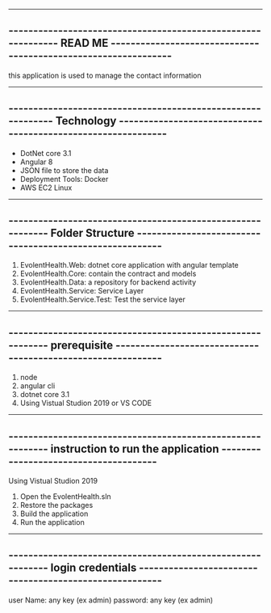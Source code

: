 -------------------------------------------------------------------------------------------------------------------------------------
------------------------------------------------------------- READ ME ---------------------------------------------------------------
-------------------------------------------------------------------------------------------------------------------------------------

this application is used to manage the contact information 

-------------------------------------------------------------------------------------------------------------------------------------
------------------------------------------------------------ Technology -------------------------------------------------------------
-------------------------------------------------------------------------------------------------------------------------------------

- DotNet core 3.1
- Angular 8
- JSON file to store the data
- Deployment Tools: Docker
- AWS EC2 Linux

-------------------------------------------------------------------------------------------------------------------------------------
----------------------------------------------------------- Folder Structure --------------------------------------------------------
-------------------------------------------------------------------------------------------------------------------------------------
1. EvolentHealth.Web: dotnet core application with angular template
2. EvolentHealth.Core: contain the contract and models
3. EvolentHealth.Data: a repository for backend activity
4. EvolentHealth.Service: Service Layer 
5. EvolentHealth.Service.Test: Test the service layer

-------------------------------------------------------------------------------------------------------------------------------------
----------------------------------------------------------- prerequisite ------------------------------------------------------------
-------------------------------------------------------------------------------------------------------------------------------------

1. node
2. angular cli
3. dotnet core 3.1
4. Using Vistual Studion 2019 or VS CODE

-------------------------------------------------------------------------------------------------------------------------------------
----------------------------------------------------------- instruction to run the application --------------------------------------
-------------------------------------------------------------------------------------------------------------------------------------

Using Vistual Studion 2019

1. Open the EvolentHealth.sln
2. Restore the packages
3. Build the application
4. Run the application


-------------------------------------------------------------------------------------------------------------------------------------
----------------------------------------------------------- login credentials -------------------------------------------------------
-------------------------------------------------------------------------------------------------------------------------------------


user Name: 	any key (ex admin)
password:	any key (ex admin)

